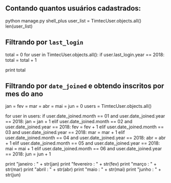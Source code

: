 ## Contando quantos usuários cadastrados:

python manage.py shell_plus
user_list = TimtecUser.objects.all()
len(user_list)

## Filtrando por `last_login`
total = 0
for user in TimtecUser.objects.all():
    if user.last_login.year == 2018:
        total = total + 1


print total

## Filtrando por `date_joined` e obtendo inscritos por mes do ano

jan = fev = mar = abr = mai = jun = 0
users = TimtecUser.objects.all()

for user in users:
    if user.date_joined.month == 01 and user.date_joined.year == 2018:
        jan = jan + 1
    elif user.date_joined.month == 02 and user.date_joined.year == 2018:
        fev = fev + 1
    elif user.date_joined.month == 03 and user.date_joined.year == 2018:
        mar = mar + 1
    elif user.date_joined.month == 04 and user.date_joined.year == 2018:
        abr = abr + 1
    elif user.date_joined.month == 05 and user.date_joined.year == 2018:
        mai = mai + 1
    elif user.date_joined.month == 06 and user.date_joined.year == 2018:
        jun = jun + 1
	
print "janeiro : " + str(jan)
print "fevereiro : " + str(fev)
print "março : " + str(mar)
print "abril : " + str(abr)
print "maio : " + str(mai)
print "junho : " + str(jun)
